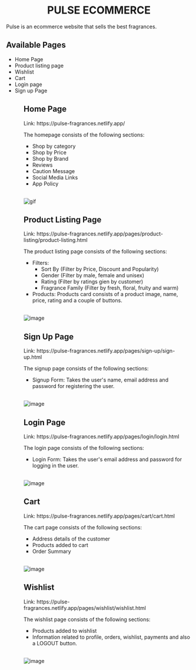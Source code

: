 <h1 align=center>PULSE ECOMMERCE</h1>

<p> Pulse is an ecommerce website that sells the best fragrances.</p>

<h2>Available Pages</h2>
<ul>
  <li>Home Page</li>
  <li>Product listing page</li>
  <li>Wishlist</li>
  <li>Cart</li>
  <li>Login page</li>
  <li>Sign up Page</li>
<ul> 
  
<h2>Home Page</h2>
Link: https://pulse-fragrances.netlify.app/
  
<p>The homepage consists of the following sections:</p>
<ul>
  <li>Shop by category</li>
  <li>Shop by Price</li>
  <li>Shop by Brand</li>
  <li>Reviews</li>
  <li>Caution Message</li>
  <li>Social Media Links</li>
  <li>App Policy</li>
</ul><br>
  
![gif](https://user-images.githubusercontent.com/83581646/154861238-584c8008-f424-4ac9-bc34-18028d97d408.gif)

  <h2>Product Listing Page</h2>
  Link: https://pulse-fragrances.netlify.app/pages/product-listing/product-listing.html
  <p>The product listing page consists of the following sections:</p>
  <ul>
    <li>Filters:
      <ul>
        <li>Sort By (Filter by Price, Discount and Popularity)</li>
        <li>Gender (Filter by male, female and unisex)</li>
        <li>Rating (Filter by ratings gien by customer)</li>
        <li>Fragrance Family (Filter by fresh, floral, fruity and warm) </li>
      </ul>
    </li>
    <li>Products: Products card consists of a product image, name, price, rating and a couple of buttons.</li>
  </ul><br>
  
  
  ![image](https://user-images.githubusercontent.com/83581646/154860478-ebbeaf75-b52a-48e6-bc53-b4704fb93d7c.png)
  

  <h2>Sign Up Page</h2>
  Link: https://pulse-fragrances.netlify.app/pages/sign-up/sign-up.html
  <p>The signup page consists of the following sections:</p>
  <ul>
    <li>Signup Form: Takes the user's name, email address and password for registering the user.
    </li>
  </ul><br>
  
  
  ![image](https://user-images.githubusercontent.com/83581646/154860556-28174f5d-a889-4004-9d52-f7296f556c29.png)


  <h2>Login Page</h2>
  Link: https://pulse-fragrances.netlify.app/pages/login/login.html
   <p>The login page consists of the following sections:</p>
  <ul>
    <li>Login Form: Takes the user's email address and password for logging in the user.
    </li>
  </ul><br>
  
  
  ![image](https://user-images.githubusercontent.com/83581646/154860606-3a0657ad-0bd3-46d5-8945-ed56a0ccee64.png)


  <h2>Cart</h2>
   Link: https://pulse-fragrances.netlify.app/pages/cart/cart.html
  <p>The cart page consists of the following sections:</p>
  <ul>
    <li>Address details of the customer</li>
    <li>Products added to cart</li>
    <li>Order Summary</li>
  </ul><br>
  
 
  ![image](https://user-images.githubusercontent.com/83581646/154860632-f65c5ed3-1ebb-448c-9756-74579d82a854.png)



  <h2>Wishlist</h2>
  Link: https://pulse-fragrances.netlify.app/pages/wishlist/wishlist.html
  <p>The wishlist page consists of the following sections:</p>
  <ul>
    <li>Products added to wishlist</li>
    <li>Information related to profile, orders, wishlist, payments and also a LOGOUT button.</li>
  </ul><br>
  
  
  ![image](https://user-images.githubusercontent.com/83581646/154860716-5103b9c1-557e-4685-9569-7521e5d7dc54.png)


